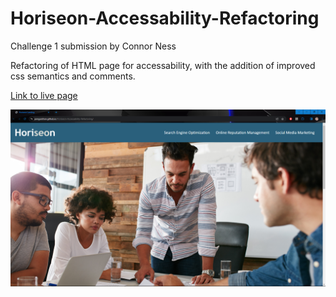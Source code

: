 # Horiseon-Accessability-Refactoring

Challenge 1 submission by Connor Ness

Refactoring of HTML page for accessability, with the addition of improved css semantics and comments.

[Link to live page](https://pengaskhan.github.io/Horiseon-Accessability-Refactoring/)

![screenshot of live page](assets/images/image.png)

